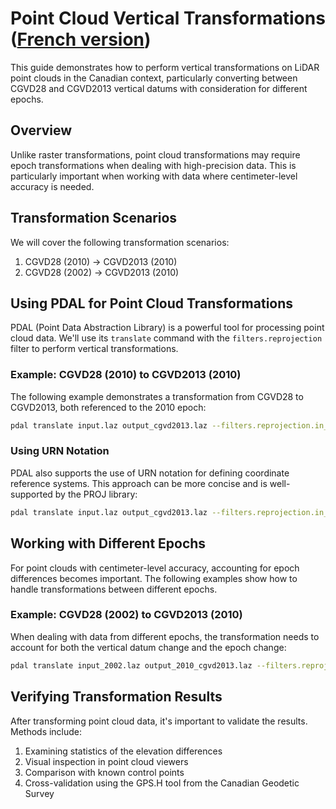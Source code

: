# Point Cloud Vertical Transformations ([French version](./pointcloud_transformations_FR.md))

This guide demonstrates how to perform vertical transformations on LiDAR point clouds in the Canadian context, particularly converting between CGVD28 and CGVD2013 vertical datums with consideration for different epochs.

## Overview

Unlike raster transformations, point cloud transformations may require epoch transformations when dealing with high-precision data. This is particularly important when working with data where centimeter-level accuracy is needed.

## Transformation Scenarios

We will cover the following transformation scenarios:

1. CGVD28 (2010) → CGVD2013 (2010)
2. CGVD28 (2002) → CGVD2013 (2010)

## Using PDAL for Point Cloud Transformations

PDAL (Point Data Abstraction Library) is a powerful tool for processing point cloud data. We'll use its `translate` command with the `filters.reprojection` filter to perform vertical transformations.

### Example: CGVD28 (2010) to CGVD2013 (2010)

The following example demonstrates a transformation from CGVD28 to CGVD2013, both referenced to the 2010 epoch:

```bash
pdal translate input.laz output_cgvd2013.laz --filters.reprojection.in_srs="+init=EPSG:4954 +geoidgrids=ca_nrc_HT2_2010v70.tif" --filters.reprojection.out_srs="+init=EPSG:4954 +geoidgrids=ca_nrc_CGG2013an83.tif"
```

### Using URN Notation

PDAL also supports the use of URN notation for defining coordinate reference systems. This approach can be more concise and is well-supported by the PROJ library:

```bash
pdal translate input.laz output_cgvd2013.laz --filters.reprojection.in_srs="urn:ogc:def:crs:EPSG::4954+5713" --filters.reprojection.out_srs="urn:ogc:def:crs:EPSG::4954+5714"
```

## Working with Different Epochs

For point clouds with centimeter-level accuracy, accounting for epoch differences becomes important. The following examples show how to handle transformations between different epochs.

### Example: CGVD28 (2002) to CGVD2013 (2010)

When dealing with data from different epochs, the transformation needs to account for both the vertical datum change and the epoch change:

```bash
pdal translate input_2002.laz output_2010_cgvd2013.laz --filters.reprojection.in_srs="+init=EPSG:4954 +geoidgrids=ca_nrc_HT2_2002v70.tif" --filters.reprojection.out_srs="+init=EPSG:4954 +geoidgrids=ca_nrc_CGG2013an83.tif"
```

## Verifying Transformation Results

After transforming point cloud data, it's important to validate the results. Methods include:

1. Examining statistics of the elevation differences
2. Visual inspection in point cloud viewers
3. Comparison with known control points
4. Cross-validation using the GPS.H tool from the Canadian Geodetic Survey

